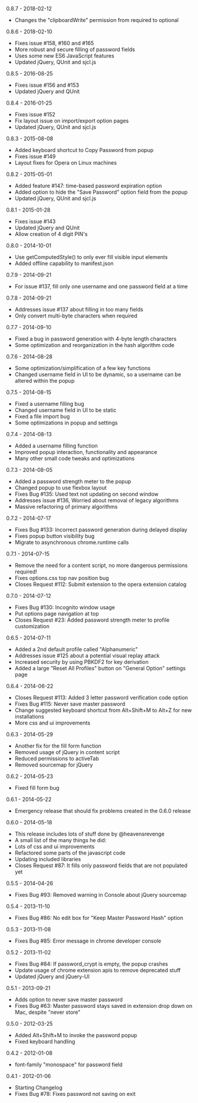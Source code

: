0.8.7 - 2018-02-12

* Changes the "clipboardWrite" permission from required to optional

0.8.6 - 2018-02-10

* Fixes issue #158, #160 and #165
* More robust and secure filling of password fields
* Uses some new ES6 JavaScript features
* Updated jQuery, QUnit and sjcl.js

0.8.5 - 2016-08-25

* Fixes issue #156 and #153
* Updated jQuery and QUnit

0.8.4 - 2016-01-25

* Fixes issue #152
* Fix layout issue on import/export option pages
* Updated jQuery, QUnit and sjcl.js

0.8.3 - 2015-08-08

* Added keyboard shortcut to Copy Password from popup
* Fixes issue #149
* Layout fixes for Opera on Linux machines

0.8.2 - 2015-05-01

* Added feature #147: time-based password expiration option
* Added option to hide the "Save Password" option field from the popup
* Updated jQuery, QUnit and sjcl.js

0.8.1 - 2015-01-28

* Fixes issue #143
* Updated jQuery and QUnit
* Allow creation of 4 digit PIN's

0.8.0 - 2014-10-01

* Use getComputedStyle() to only ever fill visible input elements
* Added offline capability to manifest.json

0.7.9 - 2014-09-21

* For issue #137, fill only one username and one password field at a time

0.7.8 - 2014-09-21

* Addresses issue #137 about filling in too many fields
* Only convert multi-byte characters when required

0.7.7 - 2014-09-10

* Fixed a bug in password generation with 4-byte length characters
* Some optimization and reorganization in the hash algorithm code

0.7.6 - 2014-08-28

* Some optimization/simplification of a few key functions
* Changed username field in UI to be dynamic, so a username can be altered within the popup

0.7.5 - 2014-08-15

* Fixed a username filling bug
* Changed username field in UI to be static
* Fixed a file import bug
* Some optimizations in popup and settings

0.7.4 - 2014-08-13

* Added a username filling function
* Improved popup interaction, functionality and appearance
* Many other small code tweaks and optimizations

0.7.3 - 2014-08-05

* Added a password strength meter to the popup
* Changed popup to use flexbox layout
* Fixes Bug #135: Used text not updating on second window
* Addresses issue #136, Worried about removal of legacy algorithms
* Massive refactoring of primary algorithms

0.7.2 - 2014-07-17

* Fixes Bug #133: Incorrect password generation during delayed display
* Fixes popup button visibility bug
* Migrate to asynchronous chrome.runtime calls

0.7.1 - 2014-07-15

* Remove the need for a content script, no more dangerous permissions required!
* Fixes options.css top nav position bug
* Closes Request #112: Submit extension to the opera extension catalog

0.7.0 - 2014-07-12

* Fixes Bug #130: Incognito window usage
* Put options page navigation at top
* Closes Request #23: Added password strength meter to profile customization

0.6.5 - 2014-07-11

* Added a 2nd default profile called "Alphanumeric"
* Addresses issue #125 about a potential visual replay attack
* Increased security by using PBKDF2 for key derivation
* Added a large "Reset All Profiles" button on "General Option" settings page

0.6.4 - 2014-06-22

* Closes Request #113: Added 3 letter password verification code option
* Fixes Bug #115: Never save master password
* Change suggested keyboard shortcut from Alt+Shift+M to Alt+Z for new installations
* More css and ui improvements

0.6.3 - 2014-05-29

* Another fix for the fill form function
* Removed usage of jQuery in content script
* Reduced permissions to activeTab
* Removed sourcemap for jQuery

0.6.2 - 2014-05-23

* Fixed fill form bug

0.6.1 - 2014-05-22

* Emergency release that should fix problems created in the 0.6.0 release

0.6.0 - 2014-05-18

* This release includes lots of stuff done by @heavensrevenge
* A small list of the many things he did:
 * Lots of css and ui improvements
 * Refactored some parts of the javascript code
 * Updating included libraries
 * Closes Request #87: It fills only password fields that are not populated yet

0.5.5 - 2014-04-26

* Fixes Bug #93: Removed warning in Console about jQuery sourcemap

0.5.4 - 2013-11-10

* Fixes Bug #86: No edit box for "Keep Master Password Hash" option

0.5.3 - 2013-11-08

* Fixes Bug #85: Error message in chrome developer console

0.5.2 - 2013-11-02

* Fixes Bug #84: If password_crypt is empty, the popup crashes
* Update usage of chrome extension apis to remove deprecated stuff
* Updated jQuery and jQuery-UI

0.5.1 - 2013-09-21

* Adds option to never save master password
* Fixes Bug #63: Master password stays saved in extension drop down on Mac, despite "never store"

0.5.0 - 2012-03-25

* Added Alt+Shift+M to invoke the password popup
* Fixed keyboard handling

0.4.2 - 2012-01-08

* font-family "monospace" for password field

0.4.1 - 2012-01-06

* Starting Changelog
* Fixes Bug #78: Fixes password not saving on exit
